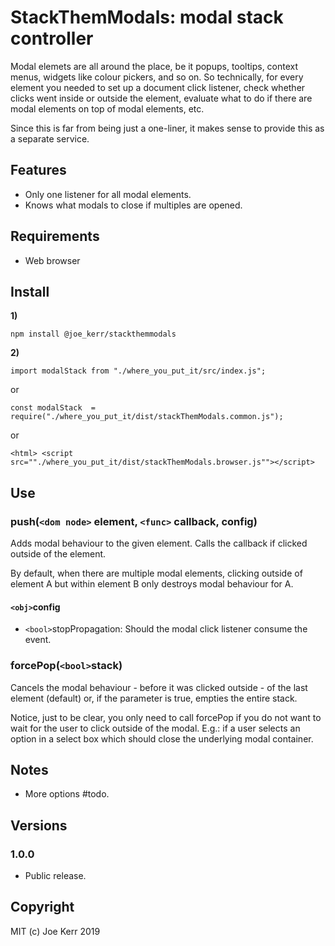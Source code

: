 # StackThemModals: modal stack controller

Modal elemets are all around the place, be it popups, tooltips, context menus, widgets like colour pickers, and so on. So technically, for every element you needed to set up a document click listener, check whether clicks went inside or outside the element, evaluate what to do if there are modal elements on top of modal elements, etc.

Since this is far from being just a one-liner, it makes sense to provide this as a separate service.


## Features
- Only one listener for all modal elements.
- Knows what modals to close if multiples are opened.


## Requirements

- Web browser


## Install

**1)**
```
npm install @joe_kerr/stackthemmodals
```

**2)**

```
import modalStack from "./where_you_put_it/src/index.js";
```

or

```
const modalStack  = require("./where_you_put_it/dist/stackThemModals.common.js");
```

or

```
<html> <script src=""./where_you_put_it/dist/stackThemModals.browser.js""></script>
```


## Use

### push(`<dom node>` element, `<func>` callback, config)

Adds modal behaviour to the given element. Calls the callback if clicked outside of the element.

By default, when there are multiple modal elements, clicking outside of element A but within element B only destroys modal behaviour for A.

#### `<obj>`config

- `<bool>`stopPropagation: Should the modal click listener consume the event.

### forcePop(`<bool>`stack)

Cancels the modal behaviour - before it was clicked outside - of the last element (default) or, if the parameter is true, empties the entire stack.

Notice, just to be clear, you only need to call forcePop if you do not want to wait for the user to click outside of the modal. E.g.: if a user selects an option in a select box which should close the underlying modal container.


## Notes
- More options #todo.


## Versions

### 1.0.0 
- Public release.


## Copyright

MIT (c) Joe Kerr 2019
